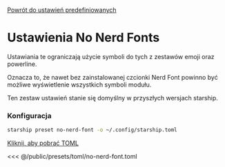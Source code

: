 [Powrót do ustawień predefiniowanych](./#no-nerd-fonts)

# Ustawienia No Nerd Fonts

Ustawiania te ograniczają użycie symboli do tych z zestawów emoji oraz powerline.

Oznacza to, że nawet bez zainstalowanej czcionki Nerd Font powinno być możliwe wyświetlenie wszystkich symboli modułu.

Ten zestaw ustawień stanie się domyślny w przyszłych wersjach starship.

### Konfiguracja

```sh
starship preset no-nerd-font -o ~/.config/starship.toml
```

[Kliknij, aby pobrać TOML](/presets/toml/no-nerd-font.toml)

<<< @/public/presets/toml/no-nerd-font.toml
